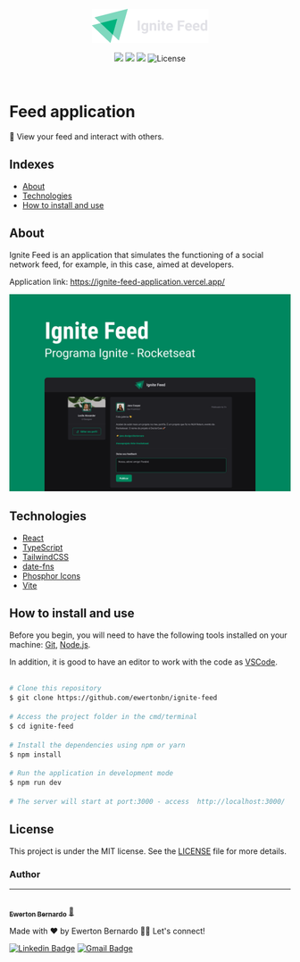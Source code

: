<p align="center"> 
  <img src="./public/screenshots/logo.png" />
</p>

<p align="center">
  <img src="https://img.shields.io/github/issues/ewertonbn/moveit" />
  <img src="https://img.shields.io/github/forks/ewertonbn/moveit" />
  <img src="https://img.shields.io/github/stars/ewertonbn/moveit" />
  <img alt="License" src="https://img.shields.io/static/v1?label=license&message=MIT&color=49AA26&labelColor=000000">
</p>

<br>

<h1 align="left"> 
  Feed application
</h1>
<p align="left"> 
  🚀 View your feed and interact with others.
</p>

## Indexes

- [About](#About)
- [Technologies](#Technologies)
- [How to install and use](#How-to-install-and-use)

## About

<p>
  Ignite Feed is an application that simulates the functioning of a social network feed, for example, in this case, aimed at developers.
</p>

Application link: <a href="https://ignite-feed-application.vercel.app/" target="_blank">https://ignite-feed-application.vercel.app/</a>

<p align="center">
  <img src="./public/screenshots/feed.png" />
</p>

## Technologies

- [React](https://pt-br.reactjs.org/)
- [TypeScript](https://www.typescriptlang.org/)
- [TailwindCSS](https://tailwindcss.com/)
- [date-fns](https://date-fns.org/)
- [Phosphor Icons](https://phosphoricons.com/)
- [Vite](https://vitejs.dev/)

## How to install and use

Before you begin, you will need to have the following tools installed on your machine: [Git](https://git-scm.com), [Node.js](https://nodejs.org/en/).

In addition, it is good to have an editor to work with the code as [VSCode](https://code.visualstudio.com/).

```bash

# Clone this repository
$ git clone https://github.com/ewertonbn/ignite-feed

# Access the project folder in the cmd/terminal
$ cd ignite-feed

# Install the dependencies using npm or yarn
$ npm install

# Run the application in development mode
$ npm run dev

# The server will start at port:3000 - access  http://localhost:3000/

```

## License

This project is under the MIT license. See the [LICENSE](LICENSE.md) file for more details.

### Author

---

<a href="https://app.rocketseat.com.br/me/ewertonbn">
 <img style="border-radius: 50%;" src="https://avatars.githubusercontent.com/u/51422612?s=400&u=484543fd0d36555a0646ee0d7dd77fe147664691&v=4" width="100px;" alt=""/>
 <br />
 <sub><b>Ewerton Bernardo</b></sub></a> <a href="https://app.rocketseat.com.br/me/ewertonbn/" title="Rocketseat">🚀</a>

Made with ❤️ by Ewerton Bernardo 👋🏽 Let's connect!

[![Linkedin Badge](https://img.shields.io/badge/-Linkedin-blue?style=flat-square&logo=Linkedin&logoColor=white&link=https://www.linkedin.com/in/ewertonbn/)](https://www.linkedin.com/in/ewertonbn/)
[![Gmail Badge](https://img.shields.io/badge/-ewerttonbn@gmail.com-c14438?style=flat-square&logo=Gmail&logoColor=white&link=mailto:ewerttonbn@gmail.com)](mailto:ewerttonbn@gmail.com)
